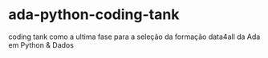 # ada-python-coding-tank
coding tank como a ultima fase para a seleção da formação data4all da Ada em Python &amp; Dados
